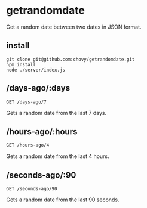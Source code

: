 # getrandomdate

Get a random date between two dates in JSON format.

## install

	git clone git@github.com:chovy/getrandomdate.git
	npm install
	node ./server/index.js

## /days-ago/:days

	GET /days-ago/7

Gets a random date from the last 7 days.

## /hours-ago/:hours

	GET /hours-ago/4

Gets a random date from the last 4 hours.

## /seconds-ago/:90

	GET /seconds-ago/90

Gets a random date from the last 90 seconds.

